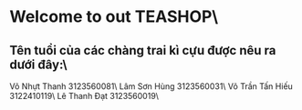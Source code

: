 # Welcome to out TEASHOP\\
## Tên tuổi của các chàng trai kì cựu được nêu ra dưới đây:\\
Võ Nhựt Thanh 3123560081\\
Lâm Sơn Hùng 3123560031\\
Võ Trần Tấn Hiếu 3122410119\\
Lê Thanh Đạt 3123560019\\
